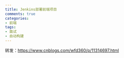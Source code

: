 ```yaml
---
title: Jenkins部署前端项目
comments: true
categories: 
- 前端
tags: 
- 面试
- 自动构建
---
```


转发：https://www.cnblogs.com/wfd360/p/11314697.html